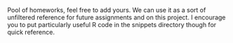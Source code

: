 Pool of homeworks, feel free to add yours. We can use it as a sort of unfiltered reference for future assignments and on this project.
I encourage you to put particularly useful R code in the snippets directory though for quick reference. 
